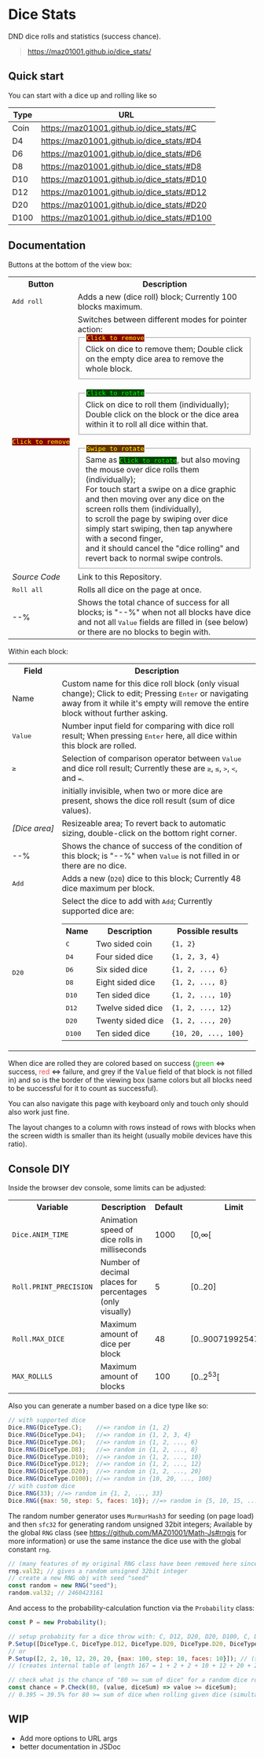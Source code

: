 # Dice Stats

DND dice rolls and statistics (success chance).

> <https://maz01001.github.io/dice_stats/>

## Quick start

You can start with a dice up and rolling like so

| Type | URL                                           |
| ---- | --------------------------------------------- |
| Coin | <https://maz01001.github.io/dice_stats/#C>    |
| D4   | <https://maz01001.github.io/dice_stats/#D4>   |
| D6   | <https://maz01001.github.io/dice_stats/#D6>   |
| D8   | <https://maz01001.github.io/dice_stats/#D8>   |
| D10  | <https://maz01001.github.io/dice_stats/#D10>  |
| D12  | <https://maz01001.github.io/dice_stats/#D12>  |
| D20  | <https://maz01001.github.io/dice_stats/#D20>  |
| D100 | <https://maz01001.github.io/dice_stats/#D100> |

## Documentation

Buttons at the bottom of the view box:

<table>
   <tr><th>Button</th>                  <th>Description</th></tr>
   <tr><td><kbd>Add&nbsp;roll</kbd></td><td>Adds a new (dice roll) block; Currently 100 blocks maximum.</td></tr>
   <tr>
      <td><kbd style="background-color:#800;color:#ff0">Click&nbsp;to&nbsp;remove</kbd></td>
      <td>
         Switches between different modes for pointer action:
         <br>
         <fieldset><legend><kbd style="background-color:#800;color:#ff0">Click&nbsp;to&nbsp;remove</kbd></legend>
            Click on dice to remove them; Double click on the empty dice area to remove the whole block.
         </fieldset>
         <br>
         <fieldset><legend><kbd style="background-color:#040;color:#0f0">Click&nbsp;to&nbsp;rotate</kbd></legend>
            Click on dice to roll them (individually); Double click on the block or the dice area within it to roll all dice within that.
         </fieldset>
         <br>
         <fieldset><legend><kbd style="background-color:#630;color:#ff0">Swipe&nbsp;to&nbsp;rotate</kbd></legend>
            Same as <kbd style="background-color:#040;color:#0f0">Click&nbsp;to&nbsp;rotate</kbd>, but also moving the mouse over dice rolls them (individually);<br>
            For touch start a swipe on a dice graphic and then moving over any dice on the screen rolls them (individually),<br>
            to scroll the page by swiping over dice simply start swiping, then tap anywhere with a second finger,<br>
            and it should cancel the "dice rolling" and revert back to normal swipe controls.
         </fieldset>
      </td>
   </tr>
   <tr><td><i>Source Code</i></td>      <td>Link to this Repository.</td></tr>
   <tr><td><kbd>Roll&nbsp;all</kbd></td><td>Rolls all dice on the page at once.</td></tr>
   <tr><td>--%</td>                     <td>Shows the total chance of success for all blocks; is "--%" when not all blocks have dice and not all <kbd>Value</kbd> fields are filled in (see below) or there are no blocks to begin with.</td></tr>
</table>

Within each block:

<table>
   <tr><th>Field</th>                  <th>Description</th></tr>
   <tr><td>Name</td>                   <td>Custom name for this dice roll block (only visual change); Click to edit; Pressing <kbd>Enter</kbd> or navigating away from it while it's empty will remove the entire block without further asking.</td></tr>
   <tr><td><kbd>Value</kbd></td>       <td>Number input field for comparing with dice roll result; When pressing <kbd>Enter</kbd> here, all dice within this block are rolled.</td></tr>
   <tr><td><kbd>&ge;</kbd></td>        <td>Selection of comparison operator between <kbd>Value</kbd> and dice roll result; Currently these are <kbd>&ge;</kbd>, <kbd>&le;</kbd>, <kbd>&gt;</kbd>, <kbd>&lt;</kbd>, and <kbd>=</kbd>.</td></tr>
   <tr><td></td>                       <td>initially invisible, when two or more dice are present, shows the dice roll result (sum of dice values).</td></tr>
   <tr><td><i>[Dice&nbsp;area]</i></td><td>Resizeable area; To revert back to automatic sizing, double-click on the bottom right corner.</td></tr>
   <tr><td>--%</td>                    <td>Shows the chance of success of the condition of this block; is "--%" when <kbd>Value</kbd> is not filled in or there are no dice.</td></tr>
   <tr><td><kbd>Add</kbd></td>         <td>Adds a new (<kbd>D20</kbd>) dice to this block; Currently 48 dice maximum per block.</td></tr>
   <tr>
      <td><kbd>D20</kbd></td>
      <td>
         Select the dice to add with <kbd>Add</kbd>; Currently supported dice are:
         <table>
            <tr><th>Name</th>           <th>Description</th>      <th>Possible results</th></tr>
            <tr><td><kbd>C</kbd></td>   <td>Two sided coin</td>   <td><code>{1, 2}</code></td></tr>
            <tr><td><kbd>D4</kbd></td>  <td>Four sided dice</td>  <td><code>{1, 2, 3, 4}</code></td></tr>
            <tr><td><kbd>D6</kbd></td>  <td>Six sided dice</td>   <td><code>{1, 2, ..., 6}</code></td></tr>
            <tr><td><kbd>D8</kbd></td>  <td>Eight sided dice</td> <td><code>{1, 2, ..., 8}</code></td></tr>
            <tr><td><kbd>D10</kbd></td> <td>Ten sided dice</td>   <td><code>{1, 2, ..., 10}</code></td></tr>
            <tr><td><kbd>D12</kbd></td> <td>Twelve sided dice</td><td><code>{1, 2, ..., 12}</code></td></tr>
            <tr><td><kbd>D20</kbd></td> <td>Twenty sided dice</td><td><code>{1, 2, ..., 20}</code></td></tr>
            <tr><td><kbd>D100</kbd></td><td>Ten sided dice</td>   <td><code>{10, 20, ..., 100}</code></td></tr>
         </table>
      </td>
   </tr>
</table>

When dice are rolled they are colored based on success (<span style="color:#0c0">green</span> &iff; success, <span style="color:#f44">red</span> &iff; failure, and grey if the <kbd>Value</kbd> field of that block is not filled in)
and so is the border of the viewing box (same colors but all blocks need to be successful for it to count as successful).

You can also navigate this page with keyboard only and touch only should also work just fine.

The layout changes to a column with rows instead of rows with blocks when the screen width is smaller than its height (usually mobile devices have this ratio).

## Console DIY

Inside the browser dev console, some limits can be adjusted:

<table>
   <tr><th>Variable</th>                         <th>Description</th>                                             <th>Default</th><th>Limit</th></tr>
   <tr><td><code>Dice.ANIM_TIME</code></td>      <td>Animation speed of dice rolls in milliseconds</td>           <td>1000</td>   <td>&lbrack;0,&infin;&lbrack;</td></tr>
   <tr><td><code>Roll.PRINT_PRECISION</code></td><td>Number of decimal places for percentages (only visually)</td><td>5</td>      <td>&lbrack;0..20&rbrack;</td></tr>
   <tr><td><code>Roll.MAX_DICE</code></td>       <td>Maximum amount of dice per block</td>                        <td>48</td>     <td>&lbrack;0..90071992547409&rbrack;</td></tr>
   <tr><td><code>MAX_ROLLLS</code></td>          <td>Maximum amount of blocks</td>                                <td>100</td>    <td>&lbrack;0..2<sup>53</sup>&lbrack;</td></tr>
</table>

Also you can generate a number based on a dice type like so:

```javascript
// with supported dice
Dice.RNG(DiceType.C);    //=> random in {1, 2}
Dice.RNG(DiceType.D4);   //=> random in {1, 2, 3, 4}
Dice.RNG(DiceType.D6);   //=> random in {1, 2, ..., 6}
Dice.RNG(DiceType.D8);   //=> random in {1, 2, ..., 8}
Dice.RNG(DiceType.D10);  //=> random in {1, 2, ..., 10}
Dice.RNG(DiceType.D12);  //=> random in {1, 2, ..., 12}
Dice.RNG(DiceType.D20);  //=> random in {1, 2, ..., 20}
Dice.RNG(DiceType.D100); //=> random in {10, 20, ..., 100}
// with custom dice
Dice.RNG(33); //=> random in {1, 2, ..., 33}
Dice.RNG({max: 50, step: 5, faces: 10}); //=> random in {5, 10, 15, ..., 50}
```

The random number generator uses `MurmurHash3` for seeding (on page load) and then `sfc32` for generating random unsigned 32bit integers;
Available by the global `RNG` class (see <https://github.com/MAZ01001/Math-Js#rngjs> for more information) or use the same instance the dice use with the global constant `rng`.

```javascript
// (many features of my original RNG class have been removed here since they weren't needed)
rng.val32; // gives a random unsigned 32bit integer
// create a new RNG obj with seed "seed"
const random = new RNG("seed");
random.val32; // 2460423161
```

And access to the probability-calculation function via the `Probability` class:

```javascript
const P = new Probability();

// setup probabiity for a dice throw with: C, D12, D20, D20, D100, C, D10
P.Setup([DiceType.C, DiceType.D12, DiceType.D20, DiceType.D20, DiceType.D100, DiceType.C, DiceType.D10]);
// or
P.Setup([2, 2, 10, 12, 20, 20, {max: 100, step: 10, faces: 10}]); // (slightly faster in ascending order)
// (creates internal table of length 167 = 1 + 2 + 2 + 10 + 12 + 20 + 20 + 100)

// check what is the chance of "80 >= sum of dice" for a random dice roll
const chance = P.Check(80, (value, diceSum) => value >= diceSum);
// 0.395 → 39.5% for 80 >= sum of dice when rolling given dice (simultaneously)
```

## WIP

- Add more options to URL args
- better documentation in JSDoc
